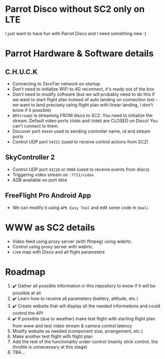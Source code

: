 # Parrot Disco without SC2 only on LTE

I just want to have fun with Parrot Disco and I need something new :)

# Parrot Hardware & Software details

## C.H.U.C.K

-   Connecting to ZeroTier network on startup
-   Don't need to initialize WiFi to 4G reconnect, it's ready out of the box
-   Don't need to modify software (but we will probably need to do this if we want to start flight plan instead of auto landing on connection lost - we want to land precisely using flight plan with linear landing, I don't know if it possible)
-   `ARStream2` is streaming FROM disco to SC2. You need to initialize the stream. Default video ports `55004` and `55005` are CLOSED on Disco! You can't connect to them.
-   Discover port `44444` used to sending controller name, id and stream ports
-   Control UDP port `54321` (used to receive control actions from SC2)

## SkyController 2

-   Control UDP port `43210` or `9988` (used to receive events from disco)
-   Triggering video stream on `:7711/video`
-   ADB available on port `9050`

## FreeFlight Pro Android App

-   We can modify it using `APK Easy Tool` and edit some code in `Smali`

# WWW as SC2 details

-   Video feed using proxy server (with ffmpeg) using webrtc.
-   Control using proxy server with webrtc.
-   Live map with Disco and all flight parameters

# Roadmap

1. :heavy_check_mark: Gather all possible information in this repository to know if it will be possible at all.
2. :heavy_check_mark: Learn how to receive all parameters (battery, altitude, etc.)
3. :heavy_check_mark: Create website that will display all the needed informations and could control the API
4. :heavy_check_mark: If possible (due to weather) make test flight with starting flight plan from www and test video stream & camera control latency
5. Modify website as needed (component size, arrangement, etc.)
6. Make another test flight with flight plan
7. Add the rest of the functionality under control (mainly stick control, the throttle is unnecessary at this stage)
8. TBA...
